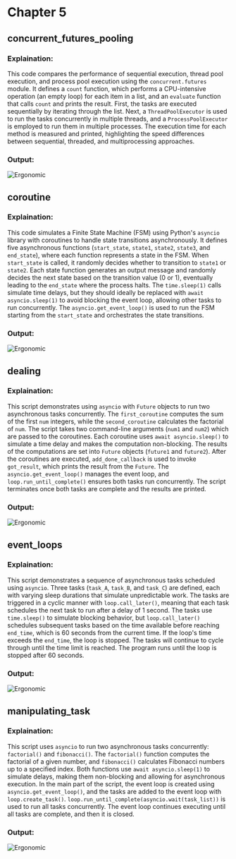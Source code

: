 # Chapter 5

## concurrent_futures_pooling

### Explaination:
This code compares the performance of sequential execution, thread pool execution, and process pool execution using the `concurrent.futures` module. It defines a `count` function, which performs a CPU-intensive operation (an empty loop) for each item in a list, and an `evaluate` function that calls `count` and prints the result. First, the tasks are executed sequentially by iterating through the list. Next, a `ThreadPoolExecutor` is used to run the tasks concurrently in multiple threads, and a `ProcessPoolExecutor` is employed to run them in multiple processes. The execution time for each method is measured and printed, highlighting the speed differences between sequential, threaded, and multiprocessing approaches.

### Output:
![Ergonomic](images/chair.png "Ergonomic ")


## coroutine

### Explaination:
This code simulates a Finite State Machine (FSM) using Python's `asyncio` library with coroutines to handle state transitions asynchronously. It defines five asynchronous functions (`start_state`, `state1`, `state2`, `state3`, and `end_state`), where each function represents a state in the FSM. When `start_state` is called, it randomly decides whether to transition to `state1` or `state2`. Each state function generates an output message and randomly decides the next state based on the transition value (0 or 1), eventually leading to the `end_state` where the process halts. The `time.sleep(1)` calls simulate time delays, but they should ideally be replaced with `await asyncio.sleep(1)` to avoid blocking the event loop, allowing other tasks to run concurrently. The `asyncio.get_event_loop()` is used to run the FSM starting from the `start_state` and orchestrates the state transitions.

### Output:
![Ergonomic](images/chair.png "Ergonomic ")

## dealing

### Explaination:
This script demonstrates using `asyncio` with `Future` objects to run two asynchronous tasks concurrently. The `first_coroutine` computes the sum of the first `num` integers, while the `second_coroutine` calculates the factorial of `num`. The script takes two command-line arguments (`num1` and `num2`) which are passed to the coroutines. Each coroutine uses `await asyncio.sleep()` to simulate a time delay and makes the computation non-blocking. The results of the computations are set into `Future` objects (`future1` and `future2`). After the coroutines are executed, `add_done_callback` is used to invoke `got_result`, which prints the result from the `Future`. The `asyncio.get_event_loop()` manages the event loop, and `loop.run_until_complete()` ensures both tasks run concurrently. The script terminates once both tasks are complete and the results are printed.

### Output:
![Ergonomic](images/chair.png "Ergonomic ")


## event_loops

### Explaination:
This script demonstrates a sequence of asynchronous tasks scheduled using `asyncio`. Three tasks (`task_A`, `task_B`, and `task_C`) are defined, each with varying sleep durations that simulate unpredictable work. The tasks are triggered in a cyclic manner with `loop.call_later()`, meaning that each task schedules the next task to run after a delay of 1 second. The tasks use `time.sleep()` to simulate blocking behavior, but `loop.call_later()` schedules subsequent tasks based on the time available before reaching `end_time`, which is 60 seconds from the current time. If the loop's time exceeds the `end_time`, the loop is stopped. The tasks will continue to cycle through until the time limit is reached. The program runs until the loop is stopped after 60 seconds.

### Output:
![Ergonomic](images/chair.png "Ergonomic ")


## manipulating_task

### Explaination:
This script uses `asyncio` to run two asynchronous tasks concurrently: `factorial()` and `fibonacci()`. The `factorial()` function computes the factorial of a given number, and `fibonacci()` calculates Fibonacci numbers up to a specified index. Both functions use `await asyncio.sleep(1)` to simulate delays, making them non-blocking and allowing for asynchronous execution. In the main part of the script, the event loop is created using `asyncio.get_event_loop()`, and the tasks are added to the event loop with `loop.create_task()`. `loop.run_until_complete(asyncio.wait(task_list))` is used to run all tasks concurrently. The event loop continues executing until all tasks are complete, and then it is closed.

### Output:
![Ergonomic](images/chair.png "Ergonomic ")

